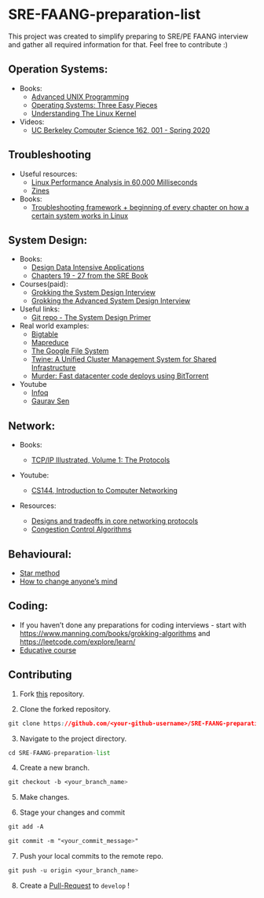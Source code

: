 # SRE-FAANG-preparation-list
This project was created to simplify preparing to SRE/PE FAANG interview and gather all required information for that.
Feel free to contribute :)

## Operation Systems:
- Books:
  - [Advanced UNIX Programming](https://www.amazon.co.uk/Programming-Addison-Wesley-Professional-Computing-Paperback/dp/0131411543)
  - [Operating Systems: Three Easy Pieces](https://pages.cs.wisc.edu/~remzi/OSTEP/)
  - [Understanding The Linux Kernel](https://www.amazon.co.uk/Understanding-Linux-Kernel-Daniel-Plerre/dp/0596005652/ref=sr_1_1?adgrpid=54969517404&gclid=Cj0KCQiA_JWOBhDRARIsANymNObkdgHJDC9_UQl45dgYCCPjRlFYQCeBB7tPlSX0D7Imrd2tBSfGjPQaAuUAEALw_wcB&hvadid=259099026181&hvdev=c&hvlocphy=1006907&hvnetw=g&hvqmt=e&hvrand=6559118417885585185&hvtargid=kwd-296549936853&hydadcr=24458_1816148&keywords=understanding+the+linux+kernel&qid=1640337756&sr=8-1)
- Videos:
  - [UC Berkeley Computer Science 162, 001 - Spring 2020
](https://www.youtube.com/playlist?app=desktop&list=PLJMQANVPYcbyZCNFrL3qb7517iWcL93cS)

## Troubleshooting
- Useful resources:
  - [Linux Performance Analysis in 60,000 Milliseconds](https://netflixtechblog.com/linux-performance-analysis-in-60-000-milliseconds-accc10403c55)
  - [Zines](https://wizardzines.com/zines/debugging/)
- Books:
  - [Troubleshooting framework + beginning of every chapter on how a certain system works in Linux](https://www.brendangregg.com/systems-performance-2nd-edition-book.html)

## System Design:
- Books:
  - [Design Data Intensive Applications](https://www.amazon.co.uk/Designing-Data-Intensive-Applications-Reliable-Maintainable/dp/1449373321/ref=asc_df_1449373321/?tag=googshopuk-21&linkCode=df0&hvadid=310831942794&hvpos=&hvnetw=g&hvrand=809502831767025474&hvpone=&hvptwo=&hvqmt=&hvdev=c&hvdvcmdl=&hvlocint=&hvlocphy=1006907&hvtargid=pla-432535594773&psc=1&th=1&psc=1)
  - [Chapters 19 - 27 from the SRE Book](https://sre.google/sre-book/table-of-contents/)
- Courses(paid):
  - [Grokking the System Design Interview](https://www.educative.io/courses/grokking-the-system-design-interview)
  - [Grokking the Advanced System Design Interview](https://www.educative.io/courses/grokking-adv-system-design-intvw)
- Useful links:
  - [Git repo - The System Design Primer](https://github.com/donnemartin/system-design-primer)
- Real world examples:
  - [Bigtable](https://static.googleusercontent.com/media/research.google.com/en//archive/bigtable-osdi06.pdf)
  - [Mapreduce](https://static.googleusercontent.com/media/research.google.com/en//archive/mapreduce-osdi04.pdf)
  - [The Google File System](https://static.googleusercontent.com/media/research.google.com/en//archive/gfs-sosp2003.pdf)
  - [Twine: A Unified Cluster Management System for Shared Infrastructure](https://scontent-lcy1-1.xx.fbcdn.net/v/t39.8562-6/240836403_389005185950985_6091829722024266146_n.pdf?_nc_cat=107&ccb=1-5&_nc_sid=ad8a9d&_nc_ohc=G-quiczRT3MAX9JYaeU&_nc_ht=scontent-lcy1-1.xx&oh=00_AT-TOOI2VNIH8ownIubkDYLRvS3roq2-CMIiFy1RxF8lLg&oe=620B4406)
  - [Murder: Fast datacenter code deploys using BitTorrent](https://blog.twitter.com/engineering/en_us/a/2010/murder-fast-datacenter-code-deploys-using-bittorrent)
- Youtube
  - [Infoq](https://www.youtube.com/nctv)
  - [Gaurav Sen](https://www.youtube.com/channel/UCRPMAqdtSgd0Ipeef7iFsKw)

## Network:
- Books:
  - [TCP/IP Illustrated, Volume 1: The Protocols](https://www.amazon.co.uk/TCP-Illustrated-Protocols-Addison-Wesley-Professional/dp/0321336313/ref=asc_df_0321336313/?tag=googshopuk-21&linkCode=df0&hvadid=310913487979&hvpos=&hvnetw=g&hvrand=17166793154720143961&hvpone=&hvptwo=&hvqmt=&hvdev=c&hvdvcmdl=&hvlocint=&hvlocphy=1006907&hvtargid=pla-455408936862&psc=1&th=1&psc=1)

- Youtube:
  - [CS144, Introduction to Computer Networking](https://www.youtube.com/watch?v=qAFI-2I7wPE&ab_channel=LectureArchive)

- Resources:
  - [Designs and tradeoffs in core networking protocols](https://www.ietf.org/rfc.html)
  - [Congestion Control Algorithms](https://inst.eecs.berkeley.edu/~ee122/fa05/projects/Project2/SACKRENEVEGAS.pdf)

## Behavioural:
- [Star method](https://www.themuse.com/advice/star-interview-method)
- [How to change anyone’s mind](https://pbs.twimg.com/media/EmzgaJbW4AEupXt?format=png&name=medium)


## Coding:
- If you haven’t done any preparations for coding interviews - start with https://www.manning.com/books/grokking-algorithms and  https://leetcode.com/explore/learn/
- [Educative course](https://www.educative.io/courses/grokking-the-coding-interview)

## Contributing

1. Fork <a href="https://github.com/DenysTT/SRE-FAANG-preparation-list" title="this">this</a> repository.

2. Clone the forked repository.
```css
git clone https://github.com/<your-github-username>/SRE-FAANG-preparation-list 
```
  
3. Navigate to the project directory.
```py
cd SRE-FAANG-preparation-list
```

4. Create a new branch.
```css
git checkout -b <your_branch_name>
```

5. Make changes.

6. Stage your changes and commit
```css
git add -A

git commit -m "<your_commit_message>"
```

7. Push your local commits to the remote repo.
```css
git push -u origin <your_branch_name>
```

8. Create a <a href="https://docs.github.com/en/github/collaborating-with-pull-requests/proposing-changes-to-your-work-with-pull-requests/creating-a-pull-request" title="Pull Request">Pull-Request</a> to `develop` !
